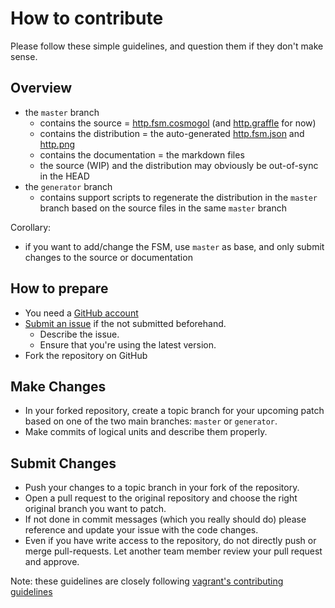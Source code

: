 # How to contribute

Please follow these simple guidelines,
and question them if they don't make sense.


## Overview

* the `master` branch
    * contains the source = [http.fsm.cosmogol](http.fsm.cosmogol) (and [http.graffle](http.graffle) for now)
    * contains the distribution = the auto-generated [http.fsm.json](http.fsm.json)
and [http.png](http.png)
    * contains the documentation = the markdown files
    * the source (WIP) and the distribution may obviously be out-of-sync in the
      HEAD
* the `generator` branch
    * contains support scripts to regenerate the distribution in the `master`
      branch based on the source files in the same `master` branch

Corollary:

* if you want to add/change the FSM, use `master` as base, and only submit changes to the source or documentation


## How to prepare

* You need a [GitHub account](https://github.com/signup/free)
* [Submit an issue](https://github.com/for-GET/http-decision-diagram/issues) if
  the not submitted beforehand.
	* Describe the issue.
	* Ensure that you're using the latest version.
* Fork the repository on GitHub


## Make Changes

* In your forked repository, create a topic branch for your upcoming patch based
  on one of the two main branches: `master` or `generator`.
* Make commits of logical units and describe them properly.


## Submit Changes

* Push your changes to a topic branch in your fork of the repository.
* Open a pull request to the original repository and choose the right original branch you want to patch.
* If not done in commit messages (which you really should do) please reference and update your issue with the code changes.
* Even if you have write access to the repository, do not directly push or merge pull-requests. Let another team member review your pull request and approve.


Note: these guidelines are closely following [vagrant's contributing guidelines](https://raw.github.com/mitchellh/vagrant/master/CONTRIBUTING.md)
